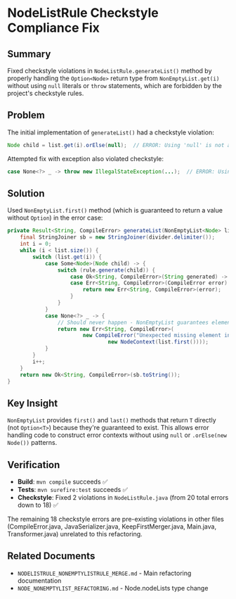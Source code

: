 # NodeListRule Checkstyle Compliance Fix

## Summary

Fixed checkstyle violations in `NodeListRule.generateList()` method by properly handling the `Option<Node>` return type from `NonEmptyList.get(i)` without using `null` literals or `throw` statements, which are forbidden by the project's checkstyle rules.

## Problem

The initial implementation of `generateList()` had a checkstyle violation:

```java
Node child = list.get(i).orElse(null);  // ERROR: Using 'null' is not allowed
```

Attempted fix with exception also violated checkstyle:

```java
case None<?> _ -> throw new IllegalStateException(...);  // ERROR: Using 'throw' is not allowed
```

## Solution

Used `NonEmptyList.first()` method (which is guaranteed to return a value without `Option`) in the error case:

```java
private Result<String, CompileError> generateList(NonEmptyList<Node> list) {
    final StringJoiner sb = new StringJoiner(divider.delimiter());
    int i = 0;
    while (i < list.size()) {
        switch (list.get(i)) {
            case Some<Node>(Node child) -> {
                switch (rule.generate(child)) {
                    case Ok<String, CompileError>(String generated) -> sb.add(generated);
                    case Err<String, CompileError>(CompileError error) -> {
                        return new Err<String, CompileError>(error);
                    }
                }
            }
            case None<?> _ -> {
                // Should never happen - NonEmptyList guarantees elements exist
                return new Err<String, CompileError>(
                        new CompileError("Unexpected missing element in NonEmptyList at index " + i,
                                new NodeContext(list.first())));
            }
        }
        i++;
    }
    return new Ok<String, CompileError>(sb.toString());
}
```

## Key Insight

`NonEmptyList` provides `first()` and `last()` methods that return `T` directly (not `Option<T>`) because they're guaranteed to exist. This allows error handling code to construct error contexts without using `null` or `.orElse(new Node())` patterns.

## Verification

- **Build**: `mvn compile` succeeds ✅
- **Tests**: `mvn surefire:test` succeeds ✅
- **Checkstyle**: Fixed 2 violations in `NodeListRule.java` (from 20 total errors down to 18) ✅

The remaining 18 checkstyle errors are pre-existing violations in other files (CompileError.java, JavaSerializer.java, KeepFirstMerger.java, Main.java, Transformer.java) unrelated to this refactoring.

## Related Documents

- `NODELISTRULE_NONEMPTYLISTRULE_MERGE.md` - Main refactoring documentation
- `NODE_NONEMPTYLIST_REFACTORING.md` - Node.nodeLists type change
